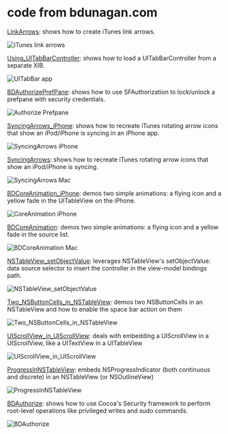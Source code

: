 code from bdunagan.com
======================

[LinkArrows](http://www.bdunagan.com/): shows how to create iTunes link arrows.

![iTunes link arrows](http://www.bdunagan.com/files/LinkArrows_highlighted.png "iTunes link arrows")


[Using_UITabBarController](http://www.bdunagan.com/2009/12/22/uitabbarcontroller-from-a-xib/): shows how to load a UITabBarController from a separate XIB.

![UITabBar app](http://www.bdunagan.com/files/uitabbar_app.png "UITabBar app")


[BDAuthorizePrefPane](http://www.bdunagan.com/2009/12/13/system-preferences-pane-lock/): shows how to use SFAuthorization to lock/unlock a prefpane with security credentials.

![Authorize Prefpane](http://www.bdunagan.com/files/bdauthorizeprefpane.png "Authorize Prefpane")


[SyncingArrows_iPhone](http://www.bdunagan.com/2009/09/29/syncing-arrows-in-an-iphone-app/): shows how to recreate iTunes rotating arrow icons that show an iPod/iPhone is syncing in an iPhone app.

![SyncingArrows iPhone](http://www.bdunagan.com/files/SyncingArrows_iPhone.png "SyncingArrows iPhone")


[SyncingArrows](http://www.bdunagan.com/2009/09/25/syncing-arrows-in-itunes/): shows how to recreate iTunes rotating arrow icons that show an iPod/iPhone is syncing.

![SyncingArrows Mac](http://www.bdunagan.com/files/SyncingArrows.png "SyncingArrows Mac")


[BDCoreAnimation_iPhone](http://www.bdunagan.com/2009/04/26/core-animation-on-the-iphone/): demos two simple animations: a flying icon and a yellow fade in the UITableView on the iPhone.

![CoreAnimation iPhone](http://www.bdunagan.com/files/BDCoreAnimation_iPhone.png "CoreAnimation iPhone")


[BDCoreAnimation](http://www.bdunagan.com/2009/04/26/core-animation-on-the-mac/): demos two simple animations: a flying icon and a yellow fade in the source list.

![BDCoreAnimation Mac](http://www.bdunagan.com/files/BDCoreAnimation.png "BDCoreAnimation Mac")


[NSTableView_setObjectValue](http://www.bdunagan.com/2009/04/24/leveraging-setobjectvalue-in-an-nstableview/): leverages NSTableView's setObjectValue: data source selector to insert the controller in the view-model bindings path.

![NSTableView_setObjectValue](http://www.bdunagan.com/files/IB_isChecked.png "NSTableView_setObjectValue")


[Two_NSButtonCells_in_NSTableView](http://www.bdunagan.com/2009/04/14/hitting-space-bar-with-two-nsbuttoncells-in-an-nstableview/): demos two NSButtonCells in an NSTableView and how to enable the space bar action on them

![Two_NSButtonCells_in_NSTableView](http://www.bdunagan.com/files/Two_NSButtonCells_in_NSTableView.png "Two_NSButtonCells_in_NSTableView")


[UIScrollView_in_UIScrollView](http://www.bdunagan.com/2008/12/08/uitextview-in-a-uitableview-on-the-iphone/): deals with embedding a UIScrollView in a UIScrollView, like a UITextView in a UITableView

![UIScrollView_in_UIScrollView](http://www.bdunagan.com/files/FilePile_text_preview_issue.png "UIScrollView_in_UIScrollView")


[ProgressInNSTableView](http://www.bdunagan.com/2008/12/06/nsprogressindicator-in-nstableview-or-nsoutlineview/): embeds NSProgressIndicator (both continuous and discrete) in an NSTableView (or NSOutlineView)

![ProgressInNSTableView](http://www.bdunagan.com/files/NSProgressIndicator_in_NSTableView.png "ProgressInNSTableView")


[BDAuthorize](http://www.bdunagan.com/2008/11/23/sudo-nstasks-with-mac-os-xs-security-framework/): shows how to use Cocoa's Security framework to perform root-level operations like privileged writes and sudo commands.

![BDAuthorize](http://www.bdunagan.com/files/BDAuthorize.png "BDAuthorize")